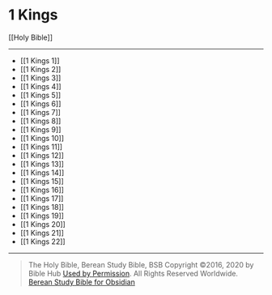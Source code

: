 # 1 Kings

[[Holy Bible]]

---

- [[1 Kings 1]]
- [[1 Kings 2]]
- [[1 Kings 3]]
- [[1 Kings 4]]
- [[1 Kings 5]]
- [[1 Kings 6]]
- [[1 Kings 7]]
- [[1 Kings 8]]
- [[1 Kings 9]]
- [[1 Kings 10]]
- [[1 Kings 11]]
- [[1 Kings 12]]
- [[1 Kings 13]]
- [[1 Kings 14]]
- [[1 Kings 15]]
- [[1 Kings 16]]
- [[1 Kings 17]]
- [[1 Kings 18]]
- [[1 Kings 19]]
- [[1 Kings 20]]
- [[1 Kings 21]]
- [[1 Kings 22]]

---

> The Holy Bible, Berean Study Bible, BSB
> Copyright &copy;2016, 2020 by Bible Hub
> [Used by Permission](https://berean.bible/terms.htm). All Rights Reserved Worldwide.
> [Berean Study Bible for Obsidian](https://github.com/gapmiss/berean-study-bible-for-obsidian)</small>


